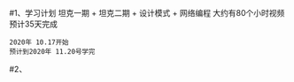 #1、学习计划
    坦克一期 + 坦克二期 + 设计模式 + 网络编程 大约有80个小时视频
    预计35天完成
    
    2020年 10.17开始
    预计到2020年 11.20号学完
#2、